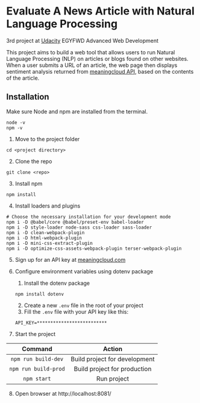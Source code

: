 # Evaluate A News Article with Natural Language Processing

3rd project at [Udacity](https://www.udacity.com/) EGYFWD Advanced Web Development

This project aims to build a web tool that allows users to run Natural Language Processing (NLP) on articles or blogs found on other websites. When a user submits a URL of an article, the web page then displays sentiment analysis returned from [meaningcloud API](https://www.meaningcloud.com/products/sentiment-analysis), based on the contents of the article.


## Installation
Make sure Node and npm are installed from the terminal.
```
node -v
npm -v
```

1. Move to the project folder
```
cd <project directory>
```
2. Clone the repo
```
git clone <repo>
```
3. Install npm
```
npm install
```
4. Install loaders and plugins
```
# Choose the necessary installation for your development mode
npm i -D @babel/core @babel/preset-env babel-loader
npm i -D style-loader node-sass css-loader sass-loader
npm i -D clean-webpack-plugin
npm i -D html-webpack-plugin
npm i -D mini-css-extract-plugin
npm i -D optimize-css-assets-webpack-plugin terser-webpack-plugin
```
5. Sign up for an API key at [meaningcloud.com](https://www.meaningcloud.com/developer/create-account)

6. Configure environment variables using dotenv package
	1. Install the dotenv package
	```
	npm install dotenv
	```
	2. Create a new `.env` file in the root of your project
	3. Fill the `.env` file with your API key like this:
	```
	API_KEY=**************************
	```
7. Start the project

Command | Action
:------------: | :-------------:
`npm run build-dev` | Build project for development
`npm run build-prod` | Build project for production
`npm start` | Run project

8. Open browser at http://localhost:8081/
